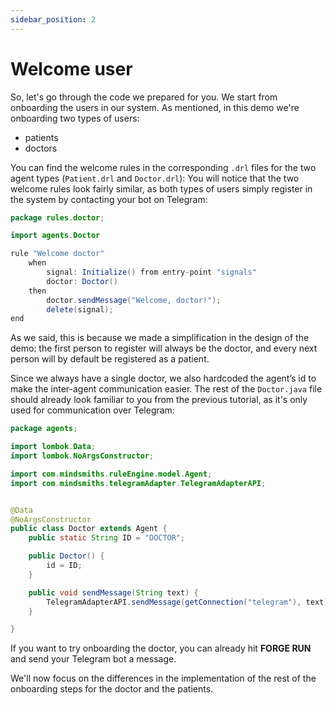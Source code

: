 ```yaml
---
sidebar_position: 2
---
```


# Welcome user

So, let's go through the code we prepared for you. We start from onboarding the users in our system. 
As mentioned, in this demo we're onboarding two types of users: 
- patients 
- doctors

You can find the welcome rules in the corresponding `.drl` files for the two agent types (`Patient.drl` and `Doctor.drl`):
You will notice that the two welcome rules look fairly similar, as both types of users simply register in the system by contacting your bot on Telegram:
```java title="rules/doctor/Doctor.drl"
package rules.doctor;

import agents.Doctor

rule "Welcome doctor"
    when
        signal: Initialize() from entry-point "signals"
        doctor: Doctor()
    then
        doctor.sendMessage("Welcome, doctor!");
        delete(signal);
end

```

As we said, this is because we made a simplification in the design of the demo: the first person to register will always be the doctor, and every next person will by default be registered as a patient.

Since we always have a single doctor, we also hardcoded the agent’s id to make the inter-agent communication easier. 
The rest of the `Doctor.java` file should already look familiar to you from the previous tutorial, as it's only used for communication over Telegram:
```java title="java/agents/Doctor.java"
package agents;

import lombok.Data;
import lombok.NoArgsConstructor;

import com.mindsmiths.ruleEngine.model.Agent;
import com.mindsmiths.telegramAdapter.TelegramAdapterAPI;


@Data
@NoArgsConstructor
public class Doctor extends Agent {
    public static String ID = "DOCTOR";

    public Doctor() {
        id = ID;
    }

    public void sendMessage(String text) {
        TelegramAdapterAPI.sendMessage(getConnection("telegram"), text);
    }

}
```

If you want to try onboarding the doctor, you can already hit **FORGE RUN** and send your Telegram bot a message.

We'll now focus on the differences in the implementation of the rest of the onboarding steps for the doctor and the patients.
